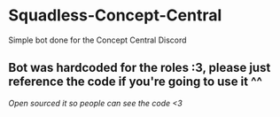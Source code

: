 # Squadless-Concept-Central
Simple bot done for the Concept Central Discord
## Bot was hardcoded for the roles :3, please just reference the code if you're going to use it ^^ 
*Open sourced it so people can see the code <3*
